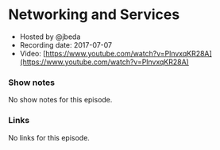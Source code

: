 # Networking and Services

- Hosted by @jbeda
- Recording date: 2017-07-07
- Video: [https://www.youtube.com/watch?v=PlnvxqKR28A](https://www.youtube.com/watch?v=PlnvxqKR28A)

### Show notes

No show notes for this episode.

### Links

No links for this episode.
